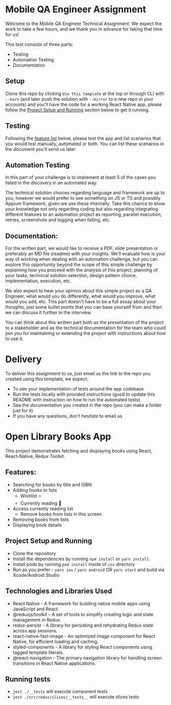 # Mobile QA Engineer Assignment

Welcome to the Mobile QA Engineer Technical Assignment. We expect the work to take a few hours, and we thank you in advance for taking that time for us!

This test consists of three parts:

- Testing
- Automation Testing
- Documentation

## Setup

Clone this repo by clicking `Use this template` at the top or through CLI with `--bare` (and later push the solution with `--mirror` to a new repo in your accounts) and you'll have the code for a working React Native app, please follow the [Project Setup and Running](#project-setup-and-running) section below to get it running.

## Testing

Following the [feature list](#features) below, please test the app and list scenarios that you would test manually, automated or both.
You can list these scenarios in the document you'll send us later.

## Automation Testing

In this part of your challenge is to implement at least 5 of the cases you listed in the discovery in an automated way.

The technical solution choices regarding language and framework are up to you, however we would prefer to see something on JS or TS and possibly Appium framework, given we use these internally. Take this chance to show your knowledge not only regarding coding but also regarding integrating different features to an automation project as reporting, parallel execution, retries, screenshots and logging when failing, etc.

## Documentation:

For the written part, we would like to receive a PDF, slide presentation or preferably an MD file (readme) with your insights.
We’ll evaluate how is your way of working when dealing with an automation challenge, but you can explore this opportunity beyond the scope of this simple challenge by explaining how you proceed with the analysis of this project, planning of your tasks, technical solution selection, design pattern choice, implementation, execution, etc.

We also expect to hear your opinion about this simple project as a QA Engineer, what would you do differently, what would you improve, what would you add, etc.
This part doesn't have to be a full essay about your thoughts, just some bullet points that you can base yourself from and then we can discuss it further in the interview.

You can think about this written part both as the presentation of the project to a stakeholder and as the technical documentation for the team who could join you for maintaining or extending the project with instructions about how to use it.

# Delivery
To deliver this assignment to us, just email us the link to the repo you created using this template, we expect:
* To see your implementation of tests around the app codebase
* Run the tests locally with provided instructions (good to update this README with instruction on how to run the automated tests)
* See the documentation you created in the repo (you can make a folder just for it)
* If you have any questions, don't hesitate to email us

# Open Library Books App

This project demonstrates fetching and displaying books using React, React-Native, Redux Toolkit.

## Features:

- Searching for books by title and ISBN
- Adding books to lists
  - Wishlist ⭐️
  - Currently reading 📕
- Access currently reading list
  - Remove books from lists in this screen
- Removing books from lists
- Displaying book details

## Project Setup and Running

- Clone the repository
- Install the dependencies by running `npm install` or `yarn install`.
- Install pods by running `pod install` inside of `ios` directory
- Run as you prefer - `yarn ios` / `yarn android` OR `yarn start` and build via Xcode/Android Studio

## Technologies and Libraries Used

- React Native - A framework for building native mobile apps using JavaScript and React.
- @reduxjs/toolkit - A set of tools to simplify creating logic and state management in Redux.
- redux-persist - A library for persisting and rehydrating Redux state across app sessions.
- react-native-fast-image - An optimized image component for React Native, for efficient loading and caching.
- styled-components - A library for styling React components using tagged template literals.
- @react-navigation - The primary navigation library for handling screen transitions in React Native applications.

## Running tests

- `jest ./__tests` will execute component tests
- `jest ./src/redux/slices/__tests__` will execute slices tests
